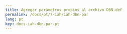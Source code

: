 ```yaml
---
title: Agregar parámetros propios al archivo DBN.def
permalink: /docs/pt/7-iah/iah-dbn-par
lang: pt
key: docs-iah-dbn-par-pt
---
```

